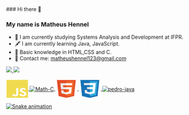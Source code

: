 
 <div>
  ### Hi there 👋

  ### My name is Matheus Hennel

  - 📕 I am currently studying Systems Analysis and Development at IFPR.
  - 🖋 I am currently learning Java, JavaScript.
  - 🎨 Basic knowledge in HTML,CSS and C.
  - 📧 Contact me: matheushennel123@gmail.com 

 </div>
 
 <div>
  <a href="https://github.com/MatHennel">
  <img height="150em" src="https://github-readme-stats.vercel.app/api?username=MatHennel&show_icons=true&theme=radical&include_all_commits=true&count_private=true"/>
  <img height="150em" src="https://github-readme-stats.vercel.app/api/top-langs/?username=MatHennel&layout=compact&langs_count=7&theme=radical"/>
 </div>
 
 
 <div  style="display-flex" style="margin-bottom: 2rem" ><br>
  <img align="center" alt="Math-Js" height="50" width="60" src="https://raw.githubusercontent.com/devicons/devicon/master/icons/javascript/javascript-plain.svg">
  <img align="center" alt="Math-C" height="50" widith="60" src="https://cdn.jsdelivr.net/gh/devicons/devicon/icons/c/c-original.svg" />
  <img align="center" alt="Math-HTML" height="50" width="60" src="https://raw.githubusercontent.com/devicons/devicon/master/icons/html5/html5-original.svg">
  <img align="center" alt="Math-CSS" height="50" width="60" src="https://raw.githubusercontent.com/devicons/devicon/master/icons/css3/css3-original.svg">
  <img align="center" alt="pedro-java" height="50" width="60" src="https://github.com/Driinho/devicon/blob/master/icons/java/java-original.svg" >
 </div>
 
 ![Snake animation](https://github.com/MatHennel/MatHennel/blob/output/github-contribution-grid-snake.svg)


<!--
**MatHennel/MatHennel** is a ✨ _special_ ✨ repository because its `README.md` (this file) appears on your GitHub profile.

Here are some ideas to get you started:

- 🔭 I’m currently working on ...
- 🌱 I’m currently learning ...
- 👯 I’m looking to collaborate on ...
- 🤔 I’m looking for help with ...
- 💬 Ask me about ...
- 📫 How to reach me: ...
- 😄 Pronouns: ...
- ⚡ Fun fact: ...
-->
